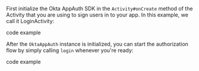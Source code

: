 First initialize the Okta AppAuth SDK in the `Activity#onCreate` method of the Activity that you are using to sign users in to your app. In this example, we call it LoginActivity:

code example

After the `OktaAppAuth` instance is initialized, you can start the authorization flow by simply calling `login` whenever you're ready:

code example